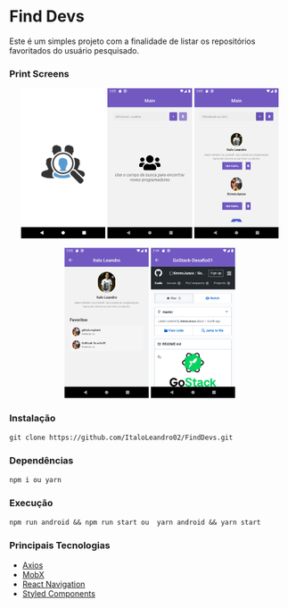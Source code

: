 <h1>Find Devs</h1>
<p>
Este é um simples projeto com a finalidade de listar os repositórios favoritados do usuário pesquisado.
</p>

<h3>Print Screens</h3>
<p align="center">
  <img src="https://github.com/ItaloLeandro02/FindDevs/blob/master/src/medias/splash_screen.png" width=30%/>
  <img src="https://github.com/ItaloLeandro02/FindDevs/blob/master/src/medias/main_empty.png" width=30%/>
  <img src="https://github.com/ItaloLeandro02/FindDevs/blob/master/src/medias/main_list.png" width=30%/>
</p>

<p align="center">
  <img src="https://github.com/ItaloLeandro02/FindDevs/blob/master/src/medias/user_detail.png" width=30%/>
  <img src="https://github.com/ItaloLeandro02/FindDevs/blob/master/src/medias/repository_detail.png" width=30%/>
</p>

<h3>Instalação</h3>
<p>

```diff
git clone https://github.com/ItaloLeandro02/FindDevs.git
```
</p>

<h3>Dependências</h3>
<p>

```diff
npm i ou yarn
```
</p>

<h3>Execução</h3>
<p>

```diff
npm run android && npm run start ou  yarn android && yarn start
```
</p>


<h3>Principais Tecnologias</h3>

* [Axios](https://github.com/axios/axios)
* [MobX](https://github.com/mobxjs/mobx)
* [React Navigation](https://reactnavigation.org/docs/getting-started)
* [Styled Components](https://github.com/styled-components/styled-components)
